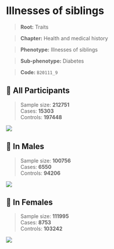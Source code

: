 # Illnesses of siblings
> **Root:** Traits  

> **Chapter:** Health and medical history  

> **Phenotype:** Illnesses of siblings  

> **Sub-phenotype:** Diabetes  

> **Code:** `B20111_9`

## 🧪 All Participants  
> Sample size: **212751**  
> Cases: **15303**  
> Controls: **197448**
<img src="/Traits/Figures/ALL/B20111_9.png"/>
<CsvTable src="/Traits_Data/ALL/LG_B20111_9.csv" label="🔍 View full results" />

## 👨 In Males  
> Sample size: **100756**  
> Cases: **6550**  
> Controls: **94206**
<img src="/Traits/Figures/Male/B20111_9.png"/>
<CsvTable src="/Traits_Data/Male/LG_B20111_9.csv" label="🔍 View full results" />

## 👩 In Females  
> Sample size: **111995**  
> Cases: **8753**  
> Controls: **103242**
<img src="/Traits/Figures/Female/B20111_9.png"/>
<CsvTable src="/Traits_Data/Female/LG_B20111_9.csv" label="🔍 View full results" />

